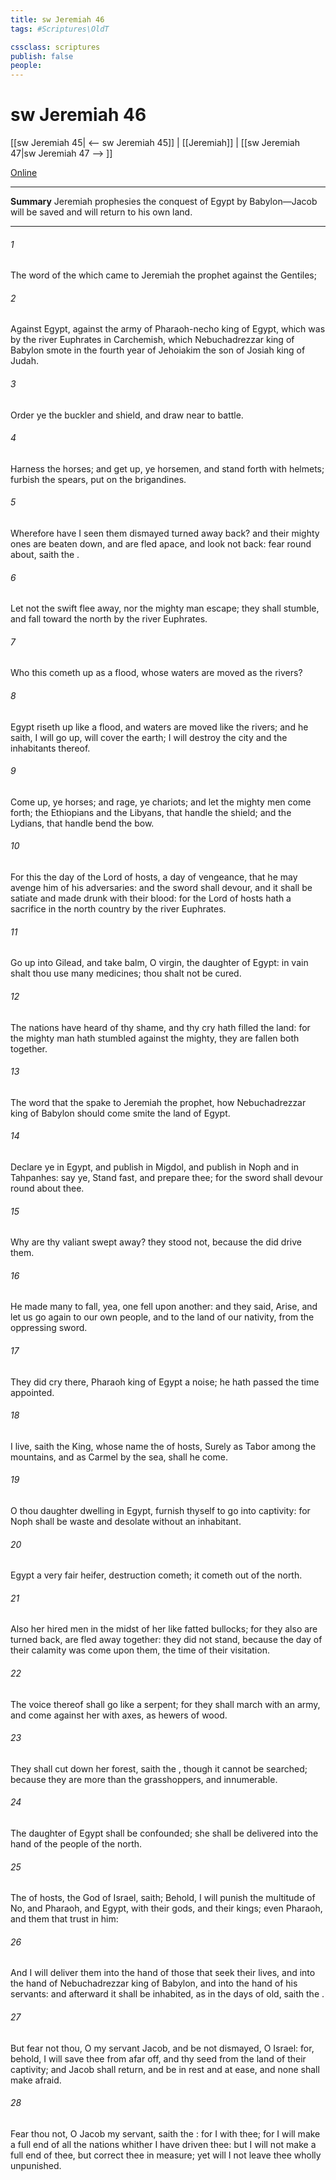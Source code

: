 ```yaml
---
title: sw Jeremiah 46
tags: #Scriptures\OldT

cssclass: scriptures
publish: false
people:
---
```


# sw Jeremiah 46
[[sw Jeremiah 45| <-- sw Jeremiah 45]] | [[Jeremiah]] | [[sw Jeremiah 47|sw Jeremiah 47 --> ]]

[Online](https://churchofjesuschrist.org/study/scriptures/ot/jer/46?lang=eng)

---
__Summary__
Jeremiah prophesies the conquest of Egypt by Babylon—Jacob will be saved and will return to his own land.

---
###### 1 
The word of the  which came to Jeremiah the prophet against the Gentiles;

###### 2 
Against Egypt, against the army of Pharaoh-necho king of Egypt, which was by the river Euphrates in Carchemish, which Nebuchadrezzar king of Babylon smote in the fourth year of Jehoiakim the son of Josiah king of Judah.

###### 3 
Order ye the buckler and shield, and draw near to battle.

###### 4 
Harness the horses; and get up, ye horsemen, and stand forth with  helmets; furbish the spears,  put on the brigandines.

###### 5 
Wherefore have I seen them dismayed  turned away back? and their mighty ones are beaten down, and are fled apace, and look not back:  fear  round about, saith the .

###### 6 
Let not the swift flee away, nor the mighty man escape; they shall stumble, and fall toward the north by the river Euphrates.

###### 7 
Who  this  cometh up as a flood, whose waters are moved as the rivers?

###### 8 
Egypt riseth up like a flood, and  waters are moved like the rivers; and he saith, I will go up,  will cover the earth; I will destroy the city and the inhabitants thereof.

###### 9 
Come up, ye horses; and rage, ye chariots; and let the mighty men come forth; the Ethiopians and the Libyans, that handle the shield; and the Lydians, that handle  bend the bow.

###### 10 
For this  the day of the Lord  of hosts, a day of vengeance, that he may avenge him of his adversaries: and the sword shall devour, and it shall be satiate and made drunk with their blood: for the Lord  of hosts hath a sacrifice in the north country by the river Euphrates.

###### 11 
Go up into Gilead, and take balm, O virgin, the daughter of Egypt: in vain shalt thou use many medicines;  thou shalt not be cured.

###### 12 
The nations have heard of thy shame, and thy cry hath filled the land: for the mighty man hath stumbled against the mighty,  they are fallen both together.

###### 13 
The word that the  spake to Jeremiah the prophet, how Nebuchadrezzar king of Babylon should come  smite the land of Egypt.

###### 14 
Declare ye in Egypt, and publish in Migdol, and publish in Noph and in Tahpanhes: say ye, Stand fast, and prepare thee; for the sword shall devour round about thee.

###### 15 
Why are thy valiant  swept away? they stood not, because the  did drive them.

###### 16 
He made many to fall, yea, one fell upon another: and they said, Arise, and let us go again to our own people, and to the land of our nativity, from the oppressing sword.

###### 17 
They did cry there, Pharaoh king of Egypt  a noise; he hath passed the time appointed.

###### 18 
 I live, saith the King, whose name  the  of hosts, Surely as Tabor  among the mountains, and as Carmel by the sea,  shall he come.

###### 19 
O thou daughter dwelling in Egypt, furnish thyself to go into captivity: for Noph shall be waste and desolate without an inhabitant.

###### 20 
Egypt  a very fair heifer,  destruction cometh; it cometh out of the north.

###### 21 
Also her hired men  in the midst of her like fatted bullocks; for they also are turned back,  are fled away together: they did not stand, because the day of their calamity was come upon them,  the time of their visitation.

###### 22 
The voice thereof shall go like a serpent; for they shall march with an army, and come against her with axes, as hewers of wood.

###### 23 
They shall cut down her forest, saith the , though it cannot be searched; because they are more than the grasshoppers, and  innumerable.

###### 24 
The daughter of Egypt shall be confounded; she shall be delivered into the hand of the people of the north.

###### 25 
The  of hosts, the God of Israel, saith; Behold, I will punish the multitude of No, and Pharaoh, and Egypt, with their gods, and their kings; even Pharaoh, and  them that trust in him:

###### 26 
And I will deliver them into the hand of those that seek their lives, and into the hand of Nebuchadrezzar king of Babylon, and into the hand of his servants: and afterward it shall be inhabited, as in the days of old, saith the .

###### 27 
But fear not thou, O my servant Jacob, and be not dismayed, O Israel: for, behold, I will save thee from afar off, and thy seed from the land of their captivity; and Jacob shall return, and be in rest and at ease, and none shall make  afraid.

###### 28 
Fear thou not, O Jacob my servant, saith the : for I  with thee; for I will make a full end of all the nations whither I have driven thee: but I will not make a full end of thee, but correct thee in measure; yet will I not leave thee wholly unpunished.

